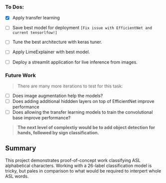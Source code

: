 ### To Dos:
- [x] Apply transfer learning
- [ ] Save best model for deployment `[Fix issue with EfficientNet and current tensorlfow!]`
- [ ] Tune the best architecture with keras tuner.
- [ ] Apply LimeExplainer with best model. 

- [ ] Deploy a streamlit application for live inference from images. 


### Future Work
>There are many more iterations to test for this task:
- [ ] Does image augmentation help the models?
- [ ] Does adding additional hiddden layers on top of EfficientNet improve performance
- [ ] Does allowing the transfer learning models to train the convolutional base improve performance?

> **The next level of complextiy would be to add object detection for hands, followed by sign classification.**
## Summary
This project demonstrates proof-of-concept work classifying ASL alphabetical characters. Working with a 26-label classification model is tricky, but pales in comparison to what would be required to interpert whole ASL words.


